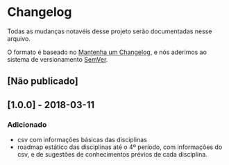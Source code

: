 # Changelog

Todas as mudanças notavéis desse projeto serão documentadas nesse arquivo.

O formato é baseado no [Mantenha um Changelog](https://keepachangelog.com/pt-BR/1.0.0/),
e nós aderimos ao sistema de versionamento [SemVer](https://semver.org/lang/pt-BR/).

## [Não publicado]

## [1.0.0] - 2018-03-11
### Adicionado
- csv com informações básicas das disciplinas
- roadmap estático das disciplinas até o 4º período, com informações do csv, e de sugestões de conhecimentos prévios de cada disciplina.